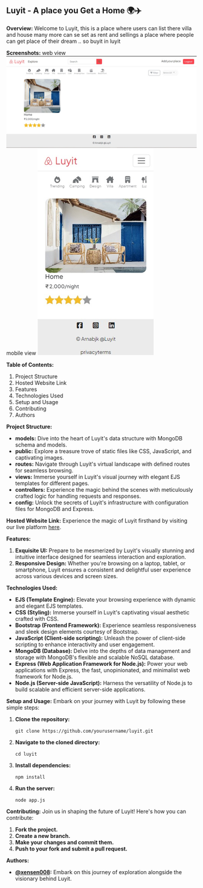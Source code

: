 ## Luyit - A place you Get a Home 🌍✈️

**Overview:**
Welcome to Luyit, this is a place where users can list there villa and house many more can se set as rent and sellings a place where people can get place of their dream .. so buyit in luyit

**Screenshots:**
web view
![website](./web%20pic.jpg)
mobile view
![mobile](./mobile%20pic.jpg) 

**Table of Contents:**
1. Project Structure
2. Hosted Website Link
3. Features
4. Technologies Used
5. Setup and Usage
6. Contributing
7. Authors

**Project Structure:**
- **models:** Dive into the heart of Luyit's data structure with MongoDB schema and models.
- **public:** Explore a treasure trove of static files like CSS, JavaScript, and captivating images.
- **routes:** Navigate through Luyit's virtual landscape with defined routes for seamless browsing.
- **views:** Immerse yourself in Luyit's visual journey with elegant EJS templates for different pages.
- **controllers:** Experience the magic behind the scenes with meticulously crafted logic for handling requests and responses.
- **config:** Unlock the secrets of Luyit's infrastructure with configuration files for MongoDB and Express.

**Hosted Website Link:**
Experience the magic of Luyit firsthand by visiting our live platform [here](https://luyit.onrender.com/listings).

**Features:**
1. **Exquisite UI:** Prepare to be mesmerized by Luyit's visually stunning and intuitive interface designed for seamless interaction and exploration.
2. **Responsive Design:** Whether you're browsing on a laptop, tablet, or smartphone, Luyit ensures a consistent and delightful user experience across various devices and screen sizes.

**Technologies Used:**
- **EJS (Template Engine):** Elevate your browsing experience with dynamic and elegant EJS templates.
- **CSS (Styling):** Immerse yourself in Luyit's captivating visual aesthetic crafted with CSS.
- **Bootstrap (Frontend Framework):** Experience seamless responsiveness and sleek design elements courtesy of Bootstrap.
- **JavaScript (Client-side scripting):** Unleash the power of client-side scripting to enhance interactivity and user engagement.
- **MongoDB (Database):** Delve into the depths of data management and storage with MongoDB's flexible and scalable NoSQL database.
- **Express (Web Application Framework for Node.js):** Power your web applications with Express, the fast, unopinionated, and minimalist web framework for Node.js.
- **Node.js (Server-side JavaScript):** Harness the versatility of Node.js to build scalable and efficient server-side applications.

**Setup and Usage:**
Embark on your journey with Luyit by following these simple steps:
1. **Clone the repository:**
   ```
   git clone https://github.com/yourusername/luyit.git
   ```
2. **Navigate to the cloned directory:**
   ```
   cd luyit
   ```
3. **Install dependencies:**
   ```
   npm install
   ```
4. **Run the server:**
   ```
   node app.js
   ```

**Contributing:**
Join us in shaping the future of Luyit! Here's how you can contribute:
1. **Fork the project.**
2. **Create a new branch.**
3. **Make your changes and commit them.**
4. **Push to your fork and submit a pull request.**

**Authors:**
- **[@xensen008](https://github.com/xensen008):** Embark on this journey of exploration alongside the visionary behind Luyit.